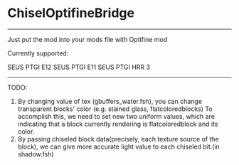 # ChiselOptifineBridge

---

Just put the mod into your mods file with Optifine mod

Currently supported:

SEUS PTGI E12
SEUS PTGI E11
SEUS PTGI HRR 3

-----

TODO:

1. By changing value of tex (gbuffers_water.fsh), you can change transparent blocks' color (e.g. stained glass, flatcoloredblocks)
To accomplish this, we need to set new two uniform values, which are indicating that a block currently rendering is flatcoloredblock and its color.
2. By passing chiseled block data(precisely, each texture source of the block), we can give more accurate light value to each chiseled bit.(in shadow.fsh)
